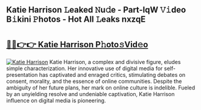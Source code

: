 ## Katie Harrison 𝙻eaked 𝙽u𝚍e - Part-lqW 𝚅𝚒deo B𝚒kini 𝙿hotos - Hot All 𝙻eaks nxzqE

# <h2><a href="http://ld1i6t.urlbe.top/?page=Katie+Harrison">🔗🔗👉👉 Katie Harrison P𝚑oto𝚜Vid𝚎o</a></h2>

[![Katie Harrison](https://i.imgur.com/eBuTRDB.gif)](http://ld1i6t.urlbe.top/?page=Katie+Harrison)
Katie Harrison, a complex and divisive figure, eludes simple characterization. Her innovative use of digital media for self-presentation has captivated and enraged critics, stimulating debates on consent, morality, and the essence of online communities. Despite the ambiguity of her future plans, her mark on online culture is indelible. Fueled by an unyielding resolve and undeniable captivation, Katie Harrison influence on digital media is pioneering.
